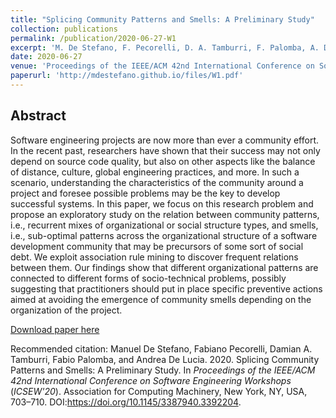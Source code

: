 ```yaml
---
title: "Splicing Community Patterns and Smells: A Preliminary Study"
collection: publications
permalink: /publication/2020-06-27-W1
excerpt: 'M. De Stefano, F. Pecorelli, D. A. Tamburri, F. Palomba, A. De Lucia'
date: 2020-06-27
venue: 'Proceedings of the IEEE/ACM 42nd International Conference on Software Engineering Workshops'
paperurl: 'http://mdestefano.github.io/files/W1.pdf'
---
```

## Abstract
Software engineering projects are now more than ever a community effort. In the recent past, researchers have shown that their success may not only depend on source code quality, but also on other aspects like the balance of distance, culture, global engineering practices, and more. In such a scenario, understanding the characteristics of the community around a project and foresee possible problems may be the key to develop successful systems. In this paper, we focus on this research problem and propose an exploratory study on the relation between community patterns, i.e., recurrent mixes of organizational or social structure types, and smells, i.e., sub-optimal patterns across the organizational structure of a software development community that may be precursors of some sort of social debt. We exploit association rule mining to discover frequent relations between them. Our findings show that different organizational patterns are connected to different forms of socio-technical problems, possibly suggesting that practitioners should put in place specific preventive actions aimed at avoiding the emergence of community smells depending on the organization of the project.

[Download paper here](http://mdestefano.github.io/files/W1.pdf)

Recommended citation: Manuel De Stefano, Fabiano Pecorelli, Damian A. Tamburri, Fabio Palomba, and Andrea De Lucia. 2020. Splicing Community Patterns and Smells: A Preliminary Study. In <i>Proceedings of the IEEE/ACM 42nd International Conference on Software Engineering Workshops</i> (<i>ICSEW'20</i>). Association for Computing Machinery, New York, NY, USA, 703–710. DOI:https://doi.org/10.1145/3387940.3392204.
